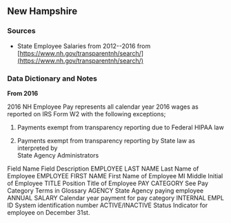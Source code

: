 ## New Hampshire

### Sources

* State Employee Salaries from 2012--2016 from [https://www.nh.gov/transparentnh/search/](https://www.nh.gov/transparentnh/search/) 
    
### Data Dictionary and Notes

**From 2016**

2016 NH Employee Pay represents all calendar year 2016 wages as reported on IRS Form W2 
with the following exceptions;  
    
1) Payments exempt from transparency reporting due to Federal HIPAA law 
    
2) Payments exempt from transparency reporting by State law as interpreted by   
    State Agency Administrators 
    
Field Name  Field Description
EMPLOYEE LAST NAME  Last Name of Employee
EMPLOYEE FIRST NAME First Name of Employee
MI  Middle Initial of Employee
TITLE   Position Title of Employee
PAY CATEGORY    See Pay Category Terms in Glossary
AGENCY  State Agency paying employee
ANNUAL SALARY   Calendar year payment for pay category
INTERNAL EMPL ID    System identification number
ACTIVE/INACTIVE Status Indicator for employee on December 31st.
    


